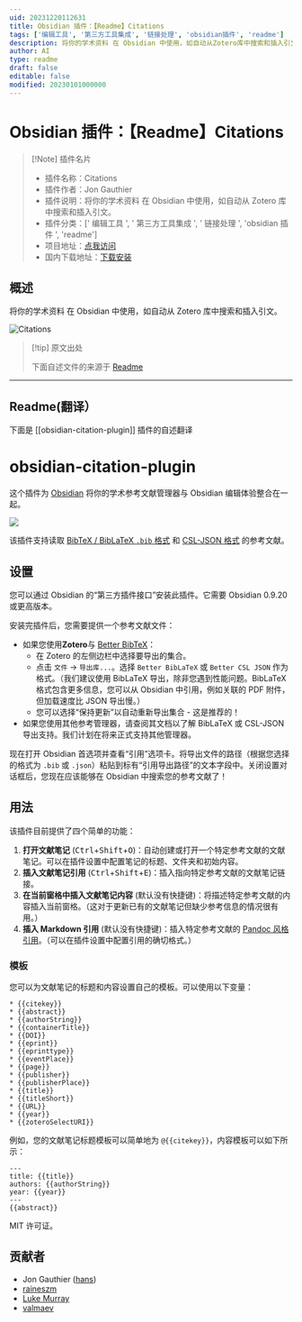 ```yaml
---
uid: 20231220112631
title: Obsidian 插件：【Readme】Citations
tags: ['编辑工具', '第三方工具集成', '链接处理', 'obsidian插件', 'readme']
description: 将你的学术资料 在 Obsidian 中使用，如自动从Zotero库中搜索和插入引文。
author: AI
type: readme
draft: false
editable: false
modified: 20230101000000
---
```


# Obsidian 插件：【Readme】Citations

> [!Note] 插件名片
> - 插件名称：Citations
> - 插件作者：Jon Gauthier
> - 插件说明：将你的学术资料 在 Obsidian 中使用，如自动从 Zotero 库中搜索和插入引文。
> - 插件分类：[' 编辑工具 ', ' 第三方工具集成 ', ' 链接处理 ', 'obsidian 插件 ', 'readme']
> - 项目地址：[点我访问](https://github.com/hans/obsidian-citation-plugin)
> - 国内下载地址：[下载安装](https://pkmer.cn/products/plugin/pluginMarket/?obsidian-citation-plugin)

## 概述

将你的学术资料 在 Obsidian 中使用，如自动从 Zotero 库中搜索和插入引文。

![Citations](https://cdn.pkmer.cn/covers/obsidian-citation-plugin.PNG!pkmer)

> [!tip] 原文出处
>
>下面自述文件的来源于 [Readme](https://ghproxy.net/https://raw.githubusercontent.com/hans/obsidian-citation-plugin/master/README.md)

---

## Readme(翻译）

下面是 [[obsidian-citation-plugin]] 插件的自述翻译

# obsidian-citation-plugin

这个插件为 [Obsidian](https://obsidian.md) 将你的学术参考文献管理器与 Obsidian 编辑体验整合在一起。

![](https://cdn.pkmer.cn/covers/obsidian-citation-plugin_2_0.png!pkmer)

该插件支持读取 [BibTeX / BibLaTeX `.bib` 格式][4] 和 [CSL-JSON 格式][1] 的参考文献。

## 设置

您可以通过 Obsidian 的“第三方插件接口”安装此插件。它需要 Obsidian 0.9.20 或更高版本。

安装完插件后，您需要提供一个参考文献文件：

- 如果您使用**Zotero**与 [Better BibTeX][2]：
  - 在 Zotero 的左侧边栏中选择要导出的集合。
  - 点击 `文件` -> `导出库...`。选择 `Better BibLaTeX` 或 `Better CSL JSON` 作为格式。（我们建议使用 BibLaTeX 导出，除非您遇到性能问题。BibLaTeX 格式包含更多信息，您可以从 Obsidian 中引用，例如关联的 PDF 附件，但加载速度比 JSON 导出慢。）
  - 您可以选择“保持更新”以自动重新导出集合 - 这是推荐的！
- 如果您使用其他参考管理器，请查阅其文档以了解 BibLaTeX 或 CSL-JSON 导出支持。我们计划在将来正式支持其他管理器。

现在打开 Obsidian 首选项并查看“引用”选项卡。将导出文件的路径（根据您选择的格式为 `.bib` 或 `.json`）粘贴到标有“引用导出路径”的文本字段中。关闭设置对话框后，您现在应该能够在 Obsidian 中搜索您的参考文献了！

## 用法

该插件目前提供了四个简单的功能：

1. **打开文献笔记** (<kbd>Ctrl</kbd>+<kbd>Shift</kbd>+<kbd>O</kbd>)：自动创建或打开一个特定参考文献的文献笔记。可以在插件设置中配置笔记的标题、文件夹和初始内容。
2. **插入文献笔记引用** (<kbd>Ctrl</kbd>+<kbd>Shift</kbd>+<kbd>E</kbd>)：插入指向特定参考文献的文献笔记链接。
3. **在当前窗格中插入文献笔记内容** (默认没有快捷键)：将描述特定参考文献的内容插入当前窗格。（这对于更新已有的文献笔记但缺少参考信息的情况很有用。）
4. **插入 Markdown 引用** (默认没有快捷键)：插入特定参考文献的 [Pandoc 风格引用][3]。（可以在插件设置中配置引用的确切格式。）

### 模板

您可以为文献笔记的标题和内容设置自己的模板。可以使用以下变量：

```
* {{citekey}}
* {{abstract}}
* {{authorString}}
* {{containerTitle}}
* {{DOI}}
* {{eprint}}
* {{eprinttype}}
* {{eventPlace}}
* {{page}}
* {{publisher}}
* {{publisherPlace}}
* {{title}}
* {{titleShort}}
* {{URL}}
* {{year}}
* {{zoteroSelectURI}}
```

例如，您的文献笔记标题模板可以简单地为 `@{{citekey}}`，内容模板可以如下所示：

```
---
title: {{title}}
authors: {{authorString}}
year: {{year}}
---
{{abstract}}
```

MIT 许可证。

## 贡献者

- Jon Gauthier ([hans](https://github.com/hans))
- [raineszm](https://github.com/raineszm)
- [Luke Murray](https://lukesmurray.com/)
- [valmaev](https://github.com/valmaev)

[1]: <https://github.com/citation-style-language/schema#csl-json-schema>
[2]: <https://retorque.re/zotero-better-bibtex/>
[3]: <https://pandoc.org/MANUAL.html#extension-citations>
[4]: <http://www.bibtex.org/>



